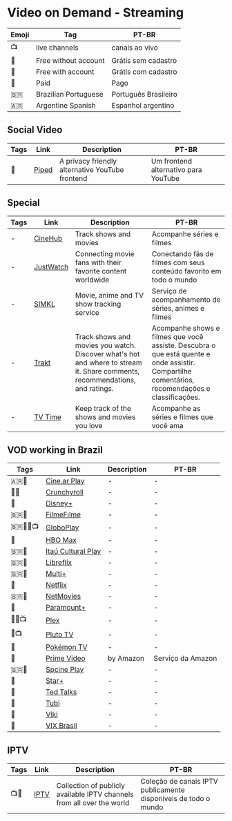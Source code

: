 # Video on Demand - Streaming

| Emoji | Tag                  | PT-BR                |
| ----- | -------------------- | -------------------- |
| 📺    | live channels        | canais ao vivo       |
| 🎁    | Free without account | Grátis sem cadastro  |
| 🪪    | Free with account    | Grátis com cadastro  |
| 💸    | Paid                 | Pago                 |
| 🇧🇷  | Brazilian Portuguese | Português Brasileiro |
| 🇦🇷 | Argentine Spanish | Espanhol argentino |

## Social Video

| Tags | Link                         | Description                                     | PT-BR                                |
| ---- | ---------------------------- | ----------------------------------------------- | ------------------------------------ |
| 🎁   | [Piped](https://piped.video) | A privacy friendly alternative YouTube frontend | Um frontend alternativo para YouTube |

## Special

| Tags | Link                                    | Description | PT-BR |
| ---- | --------------------------------------- | ----------- | ----- |
| - | [CineHub](https://thecinehub.app) | Track shows and movies | Acompanhe séries e filmes |
| -    | [JustWatch](https://www.justwatch.com/) | Connecting movie fans with their favorite content worldwide | Conectando fãs de filmes com seus conteúdo favorito em todo o mundo |
| - | [SIMKL](https://simkl.com) | Movie, anime and TV show tracking service | Serviço de acompanhamento de séries, animes e filmes |
| - | [Trakt](https://trakt.tv/) | Track shows and movies you watch. Discover what's hot and where to stream it. Share comments, recommendations, and ratings. | Acompanhe shows e filmes que você assiste. Descubra o que está quente e onde assistir. Compartilhe comentários, recomendações e classificações. |
| - | [TV Time](https://www.tvtime.com)  | Keep track of the shows and movies you love | Acompanhe as séries e filmes que você ama |

## VOD working in Brazil

| Tags       | Link                                                           | Description | PT-BR             |
| ---------- | -------------------------------------------------------------- | ----------- | ----------------- |
| 🇦🇷🪪  | [Cine.ar Play](https://play.cine.ar/bienvenida/#play) | - | - |
| 🎁💸       | [Crunchyroll](https://www.crunchyroll.com)                     | -           | -                 |
| 💸         | [Disney+](https://www.disneyplus.com/)                         | -           | -                 |
| 🇧🇷🪪     | [FilmeFilme](https://www.filmefilme.com.br)                    | -           | -                 |
| 🇧🇷🪪💸📺 | [GloboPlay](https://globoplay.globo.com)                       | -           | -                 |
| 💸         | [HBO Max](https://play.hbomax.com/)                            | -           | -                 |
| 🇧🇷🪪     | [Itaú Cultural Play](https://www.itauculturalplay.com.br)      | -           | -                 |
| 🇧🇷🎁     | [Libreflix](https://libreflix.org/)                            | -           | -                 |
| 🇧🇷💸     | [Multi+](https://www.multimais.tv/)                            | -           | -                 |
| 💸         | [Netflix](https://www.netflix.com/)                            | -           | -                 |
| 🇧🇷🪪     | [NetMovies](https://www.netmovies.com.br/)                     | -           | -                 |
| 💸         | [Paramount+](https://www.paramountplus.com/)                   | -           | -                 |
| 🎁💸📺     | [Plex](https://www.plex.tv/)                                   | -           | -                 |
| 🎁📺       | [Pluto TV](https://pluto.tv/en/live-tv/pluto-tv-cine-sucessos) | -           | -                 |
| 🎁         | [Pokémon TV](https://watch.pokemon.com/#/)                     | -           | -                 |
| 💸         | [Prime Video](https://www.primevideo.com)                      | by Amazon   | Serviço da Amazon |
| 🇧🇷🪪     | [Spcine Play](https://www.spcineplay.com.br/pages/1-inicio)    | -           | -                 |
| 💸         | [Star+](https://www.starplus.com/)                             | -           | -                 |
| 🎁         | [Ted Talks](https://www.ted.com/talks)                         | -           | -                 |
| 🎁         | [Tubi](https://tubitv.com/home)                                | -           | -                 |
| 🎁         | [Viki](https://www.viki.com/)                                  | -           | -                 |
| 🪪     | [VIX Brasil](https://www.vixbrasiltv.com/tv/on-demand)         | -           | -                 |

## IPTV

| Tags | Link                                     | Description                                                            | PT-BR                                                           |
| ---- | ---------------------------------------- | ---------------------------------------------------------------------- | --------------------------------------------------------------- |
| 📺🎁 | [IPTV](https://github.com/iptv-org/iptv) | Collection of publicly available IPTV channels from all over the world | Coleção de canais IPTV publicamente disponíveis de todo o mundo |
